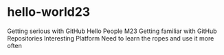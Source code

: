 # hello-world23
Getting serious with GitHub
Hello People
M23 Getting familiar with GitHub Repositories
Interesting Platform
Need to learn the ropes and use it more often
